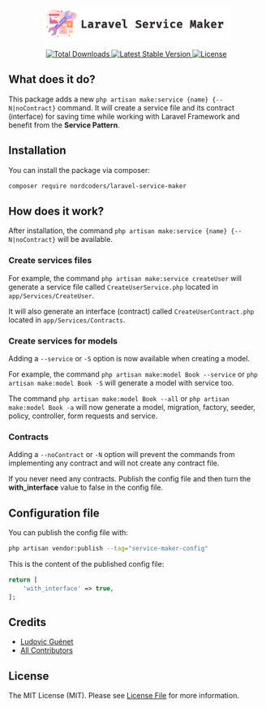 <p align="center"><img src="./laravel-service-maker.png" alt="Laravel Service Maker"></p>

<p align="center">
    <a href="https://packagist.org/packages/nordcoders/laravel-service-maker">
        <img src="https://img.shields.io/packagist/dt/nordcoders/laravel-service-maker" alt="Total Downloads">
    </a>
    <a href="https://packagist.org/packages/nordcoders/laravel-service-maker">
        <img src="https://img.shields.io/packagist/v/nordcoders/laravel-service-maker" alt="Latest Stable Version">
    </a>
    <a href="https://packagist.org/packages/nordcoders/laravel-service-maker">
        <img src="https://img.shields.io/packagist/l/nordcoders/laravel-service-maker" alt="License">
    </a>
</p>

## What does it do?

This package adds a new `php artisan make:service {name} {--N|noContract}` command. It will create a service file and its contract (interface) for saving time while working with Laravel Framework and benefit from the **Service Pattern**.

## Installation

You can install the package via composer:

```bash
composer require nordcoders/laravel-service-maker
```

## How does it work?

After installation, the command `php artisan make:service {name} {--N|noContract}` will be available.

### Create services files

For example, the command `php artisan make:service createUser` will generate a service file called `CreateUserService.php` located in `app/Services/CreateUser`.

It will also generate an interface (contract) called `CreateUserContract.php` located in `app/Services/Contracts`.

### Create services for models

Adding a ```--service``` or ```-S``` option is now available when creating a model.

For example, the command `php artisan make:model Book --service` or `php artisan make:model Book -S` will generate a model with service too.

The command `php artisan make:model Book --all` or `php artisan make:model Book -a` will now generate a model, migration, factory, seeder, policy, controller, form requests and service.

### Contracts

Adding a ```--noContract``` or ```-N``` option will prevent the commands from implementing any contract and will not create any contract file.

If you never need any contracts. Publish the config file and then turn the **with_interface** value to false in the config file.

## Configuration file

You can publish the config file with:

```bash
php artisan vendor:publish --tag="service-maker-config"
```

This is the content of the published config file:

```php
return [
    'with_interface' => true,
];
```

## Credits

- [Ludovic Guénet](https://github.com/ludoguenet)
- [All Contributors](../../contributors)

## License

The MIT License (MIT). Please see [License File](LICENSE.md) for more information.
